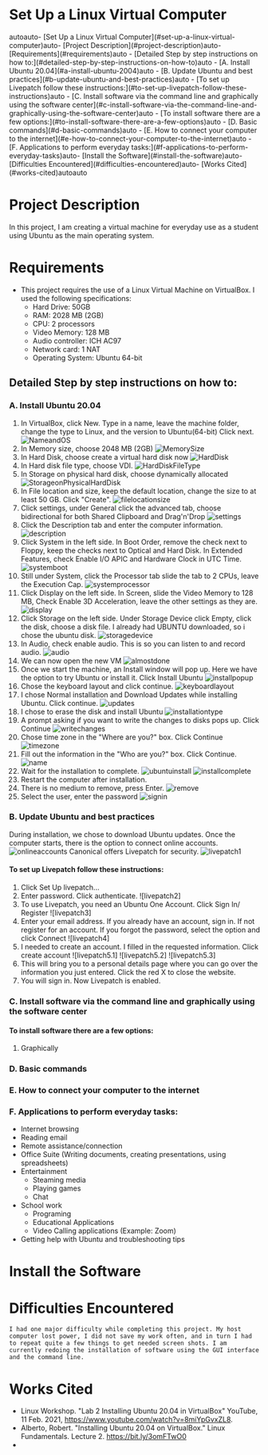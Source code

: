 # Set Up a Linux Virtual Computer


<!-- TOC -->autoauto- [Set Up a Linux Virtual Computer](#set-up-a-linux-virtual-computer)auto- [Project Description](#project-description)auto- [Requirements](#requirements)auto    - [Detailed Step by step instructions on how to:](#detailed-step-by-step-instructions-on-how-to)auto        - [A. Install Ubuntu 20.04](#a-install-ubuntu-2004)auto        - [B. Update Ubuntu and best practices](#b-update-ubuntu-and-best-practices)auto            - [To set up Livepatch follow these instructions:](#to-set-up-livepatch-follow-these-instructions)auto        - [C. Install software via the command line and graphically using the software center](#c-install-software-via-the-command-line-and-graphically-using-the-software-center)auto            - [To install software there are a few options:](#to-install-software-there-are-a-few-options)auto        - [D. Basic commands](#d-basic-commands)auto        - [E. How to connect your computer to the internet](#e-how-to-connect-your-computer-to-the-internet)auto        - [F. Applications to perform everyday tasks:](#f-applications-to-perform-everyday-tasks)auto- [Install the Software](#install-the-software)auto- [Difficulties Encountered](#difficulties-encountered)auto- [Works Cited](#works-cited)autoauto<!-- /TOC -->
# Project Description
 In this project, I am creating a virtual machine for everyday use as a student using Ubuntu as the main operating system. 

# Requirements
* This project requires the use of a Linux Virtual Machine on VirtualBox. I used the following specifications:
  * Hard Drive: 50GB
  * RAM: 2028 MB (2GB)
  * CPU: 2 processors
  * Video Memory: 128 MB
  * Audio controller: ICH AC97
  * Network card: 1 NAT
  * Operating System: Ubuntu 64-bit
  
## Detailed Step by step instructions on how to:
### A. Install Ubuntu 20.04
   1. In VirtualBox, click New. Type in a name, leave the machine folder, change the type to Linux, and the version to Ubuntu(64-bit) Click next.
![NameandOS](images4final/2021-05-08.png)
   2. In Memory size, choose 2048 MB (2GB)
![MemorySize](images4final/2021-05-08%20(3).png)
   3. In Hard Disk, choose create a virtual hard disk now
![HardDisk](images4final/2021-05-08%20(4).png) 
   4. In Hard disk file type, choose VDI.
![HardDiskFileType](images4final/2021-05-08%20(5).png)
   5. In Storage on physical hard disk, choose dynamically allocated
![StorageonPhysicalHardDisk](images4final/2021-05-08%20(6).png)
   6. In File location and size, keep the default location, change the size to at least 50 GB. Click "Create".
![filelocationsize](images4final/2021-05-08%20(7).png)
   7.  Click settings, under General click the advanced tab, choose bidirectional for both Shared Clipboard and Drag'n'Drop
![settings](images4final/2021-05-08%20(10).png)
   10. Click the Description tab and enter the computer information.
![description](images4final/2021-05-08%20(11).png)
   11. Click System in the left side. In Boot Order, remove the check next to Floppy, keep the checks next to Optical and Hard Disk. In Extended Features, check Enable I/O APIC and Hardware Clock in UTC Time.
![systemboot](images4final/2021-05-08%20(12).png)
   12. Still under System, click the Processor tab slide the tab to 2 CPUs, leave the Execution Cap.
![systemprocessor](images4final/2021-05-08%20(13).png)
   13. Click Display on the left side. In Screen, slide the Video Memory to 128 MB, Check Enable 3D Acceleration, leave the other settings as they are.
![display](images4final/2021-05-08%20(15).png)
   15. Click Storage on the left side. Under Storage Device click Empty, click the disk, choose a disk file. I already had UBUNTU downloaded, so i chose the ubuntu disk.
![storagedevice](images4final/2021-05-08%20(16).png)
   16. In Audio, check enable audio. This is so you can listen to and record audio. 
![audio](images4final/2021-05-08%20(17).png)
   17. We can now open the new VM
![almostdone](images4final/2021-05-08%20(18).png)
  18. Once we start the machine, an Install window will pop up. Here we have the option to try Ubuntu or install it. Click Install Ubuntu
![installpopup](images4final/installpopup.png)
  19. Chose the keyboard layout and click continue.
![keyboardlayout](images4final/keyboardlayout.png)
  20. I chose Normal installation and Download Updates while installing Ubuntu. Click continue.
![updates](images4final/updates.png)
  21. I chose to erase the disk and install Ubuntu
![installationtype](images4final/Installationtype.png)
  22. A prompt asking if you want to write the changes to disks pops up. Click Continue
![writechanges](images4final/writechanges.png)
  23. Chose time zone in the "Where are you?" box. Click Continue
![timezone](images4final/timezone.png)
  24. Fill out the information in the "Who are you?" box. Click Continue.
![name](images4final/name.png)
  25. Wait for the installation to complete.
![ubuntuinstall](images4final/ubuntuintsall.png)
![installcomplete](images4final/installcomplete.png)
  26. Restart the computer after installation.
  27. There is no medium to remove, press Enter.
![remove](images4final/remove.png)
  28. Select the user, enter the password
![signin](images4final/signin.png)

### B. Update Ubuntu and best practices
 During installation, we chose to download Ubuntu updates. Once the computer starts, there is the option to connect online accounts.
 ![onlineaccounts](images4final/onlineaccounts.png)
 Canonical offers Livepatch for security. 
![livepatch1](images4final/livepatch1.png)  
#### To set up Livepatch follow these instructions:
1. Click Set Up livepatch...
2. Enter password. Click authenticate. ![livepatch2]
3. To use Livepatch, you need an Ubuntu One Account. Click Sign In/ Register ![livepatch3]
4. Enter your email address. If you already have an account, sign in. If not register for an account. If you forgot the password, select the option and click Connect ![livepatch4]
5. I needed to create an account. I filled in the requested information. Click create account ![livepatch5.1] ![livepatch5.2] ![livepatch5.3]
6. This will bring you to a personal details page where you can go over the information you just entered. Click the red X  to close the website. 
7. You will sign in. Now Livepatch is enabled. 
### C. Install software via the command line and graphically using the software center
#### To install software there are a few options:
1. Graphically
### D. Basic commands
### E. How to connect your computer to the internet
### F. Applications to perform everyday tasks:
  * Internet browsing
  * Reading email
  * Remote assistance/connection
  * Office Suite (Writing documents, creating presentations, using spreadsheets)
  * Entertainment
      * Steaming media
      * Playing games
      * Chat
  * School work
      * Programing
      * Educational Applications
      * Video Calling applications (Example: Zoom)
* Getting help with Ubuntu and troubleshooting tips


# Install the Software

# Difficulties Encountered
    I had one major difficulty while completing this project. My host computer lost power, I did not save my work often, and in turn I had to repeat quite a few things to get needed screen shots. I am currently redoing the installation of software using the GUI interface and the command line. 

# Works Cited
* Linux Workshop. "Lab 2 Installing Ubuntu 20.04 in VirtualBox" YouTube, 11 Feb. 2021, https://www.youtube.com/watch?v=8miYpGvxZL8.
* Alberto, Robert. "Installing Ubuntu 20.04 on VirtualBox." Linux Fundamentals. Lecture 2. https://bit.ly/3omFTwO0
* 
 